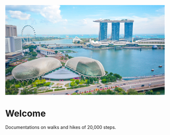[![Photo of Singapore by Meriç Dağlı](https://raw.githubusercontent.com/20k-steps/.github/main/profile/gbb.jpg "Photo of Singapore by Meriç Dağlı")](https://unsplash.com/photos/Uii70ORiFPE)

# Welcome
Documentations on walks and hikes of 20,000 steps.
